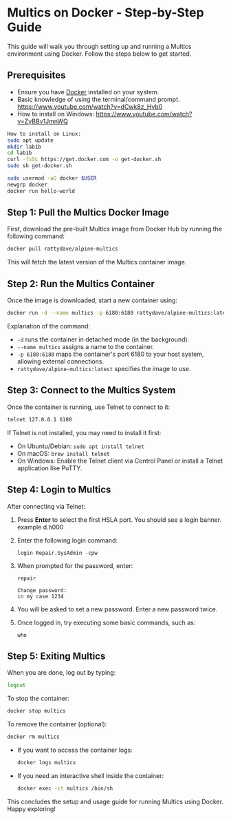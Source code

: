 # Multics on Docker - Step-by-Step Guide

This guide will walk you through setting up and running a Multics environment using Docker. Follow the steps below to get started.

## Prerequisites
- Ensure you have [Docker](https://docs.docker.com/get-docker/) installed on your system.
- Basic knowledge of using the terminal/command prompt. https://www.youtube.com/watch?v=dCwk8z_Hvb0
- How to install on Windows: https://www.youtube.com/watch?v=ZyBBv1JmnWQ

```sh
How to install on Linux:
sudo apt update
mkdir lab1b
cd lab1b
curl -fsSL https://get.docker.com -o get-docker.sh
sudo sh get-docker.sh

sudo usermod -aG docker $USER
newgrp docker
docker run hello-world
```

## Step 1: Pull the Multics Docker Image
First, download the pre-built Multics image from Docker Hub by running the following command:

```sh
docker pull rattydave/alpine-multics
```

This will fetch the latest version of the Multics container image.

## Step 2: Run the Multics Container
Once the image is downloaded, start a new container using:

```sh
docker run -d --name multics -p 6180:6180 rattydave/alpine-multics:latest
```

Explanation of the command:
- `-d` runs the container in detached mode (in the background).
- `--name multics` assigns a name to the container.
- `-p 6180:6180` maps the container's port 6180 to your host system, allowing external connections.
- `rattydave/alpine-multics:latest` specifies the image to use.

## Step 3: Connect to the Multics System
Once the container is running, use Telnet to connect to it:

```sh
telnet 127.0.0.1 6180
```

If Telnet is not installed, you may need to install it first:
- On Ubuntu/Debian: `sudo apt install telnet`
- On macOS: `brew install telnet`
- On Windows: Enable the Telnet client via Control Panel or install a Telnet application like PuTTY.

## Step 4: Login to Multics
After connecting via Telnet:
1. Press **Enter** to select the first HSLA port. You should see a login banner. example d.h000
2. Enter the following login command:

   ```
   login Repair.SysAdmin -cpw
   ```

3. When prompted for the password, enter:

   ```
   repair

   Change password:
   in my case 1234
   ```

4. You will be asked to set a new password. Enter a new password twice.
5. Once logged in, try executing some basic commands, such as:

   ```
   who
   ```

## Step 5: Exiting Multics
When you are done, log out by typing:

```sh
logout
```

To stop the container:

```sh
docker stop multics
```

To remove the container (optional):

```sh
docker rm multics
```

- If you want to access the container logs:

  ```sh
  docker logs multics
  ```

- If you need an interactive shell inside the container:

  ```sh
  docker exec -it multics /bin/sh
  ```

This concludes the setup and usage guide for running Multics using Docker. Happy exploring!

